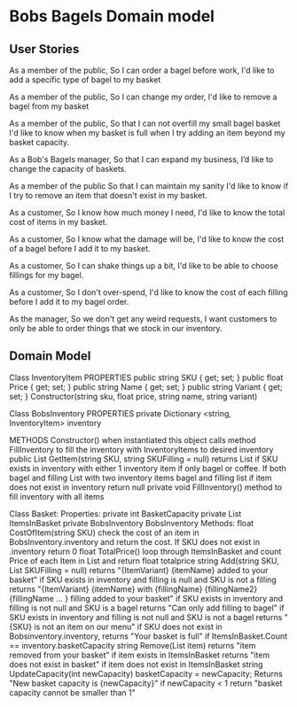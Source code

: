 # Bobs Bagels Domain model

## User Stories

As a member of the public,
So I can order a bagel before work,
I'd like to add a specific type of bagel to my basket

As a member of the public,
So I can change my order,
I'd like to remove a bagel from my basket

As a member of the public,
So that I can not overfill my small bagel basket
I'd like to know when my basket is full when I try adding an item beyond my basket capacity.

As a Bob's Bagels manager,
So that I can expand my business,
I’d like to change the capacity of baskets.

As a member of the public
So that I can maintain my sanity
I'd like to know if I try to remove an item that doesn't exist in my basket.

As a customer,
So I know how much money I need,
I'd like to know the total cost of items in my basket.

As a customer,
So I know what the damage will be,
I'd like to know the cost of a bagel before I add it to my basket.

As a customer,
So I can shake things up a bit,
I'd like to be able to choose fillings for my bagel.

As a customer,
So I don't over-spend,
I'd like to know the cost of each filling before I add it to my bagel order.

As the manager,
So we don't get any weird requests,
I want customers to only be able to order things that we stock in our inventory.

## Domain Model

Class InventoryItem
PROPERTIES
    public string SKU { get; set; }
    public float Price { get; set; }
    public string Name { get; set; }
    public string Variant { get; set; }
Constructor(string sku, float price, string name, string variant)

Class BobsInventory
PROPERTIES
    private Dictionary <string, InventoryItem> inventory

METHODS
    Constructor()
        when instantiated this object calls method FillInventory to fill the inventory with InventoryItems to desired inventory
    public List<InventoryItem> GetItem(string SKU, string SKUFilling = null)
        returns List<InventoryItemw> if SKU exists in inventory with either 1 inventory item if only bagel or coffee. If both bagel and filling List<InventoryItem> with two inventory items bagel and filling list
            if item does not exist in inventory return null
    private void FillInventory()
        method to fill inventory with all items

Class Basket:
    Properties:
        private int BasketCapacity
        private List <InventoryItem> ItemsInBasket
        private BobsInventory BobsInventory
    Methods:
        float CostOfItem(string SKU)
            check the cost of an item in BobsInventory.inventory and return the cost.
                If SKU does not exist in .inventory return 0
        float TotalPrice()
            loop through ItemsInBasket and count Price of each Item in List and return float totalprice
        string Add(string SKU, List<string> SKUFilling = null)
            returns "{ItemVariant} {itemName} added to your basket" if SKU exists in inventory and filling is null and SKU is not a filling
            returns "{ItemVariant} {itemName} with {fillingName} {fillingName2} {fillingName ... } filling added to your basket" if SKU exists in inventory and filling is not null and SKU is a bagel
            returns "Can only add filling to bagel" if SKU exists in inventory and filling is not null and SKU is not a bagel
            returns "{SKU} is not an item on our menu" if SKU does not exist in Bobsinventory.inventory,
            returns "Your basket is full" if ItemsInBasket.Count == inventory.basketCapacity
        string Remove(List<InventoryItem> item)
            returns "item removed from your basket" if item exists in ItemsInBasket
            returns "item does not exist in basket" if item does not exist in ItemsInBasket
        string UpdateCapacity(int newCapacity)
            basketCapacity = newCapacity; Returns "New basket capacity is {newCapacity}"
                if newCapacity < 1 return "basket capacity cannot be smaller than 1"
